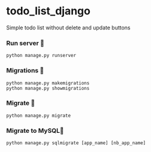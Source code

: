# todo_list_django
Simple todo list without delete and update buttons

### Run server 🚀
```
python manage.py runserver
```


### Migrations 📁
```
python manage.py makemigrations
python manage.py showmigrations
```

### Migrate 📁
```
python manage.py migrate
```

### Migrate to MySQL📁
```
python manage.py sqlmigrate [app_name] [nb_app_name]
```
